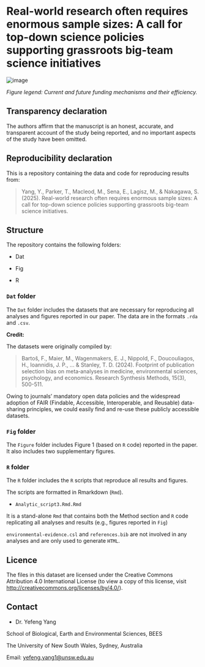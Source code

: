 # Real-world research often requires enormous sample sizes: A call for top-down science policies supporting grassroots big-team science initiatives

![image](https://github.com/user-attachments/assets/f68c8ba3-23da-421c-9321-b2d9e089523e)

*Figure legend: Current and future funding mechanisms and their efficiency.*

## Transparency declaration

The authors affirm that the manuscript is an honest, accurate, and transparent account of the study being reported, and no important aspects of the study have been omitted.

## Reproducibility declaration

This is a repository containing the data and code for reproducing results from:    

> Yang, Y.,  Parker, T., Macleod, M., Sena, E., Lagisz, M., & Nakagawa, S. (2025). Real-world research often requires enormous sample sizes: A call for top-down science policies supporting grassroots big-team science initiatives.

## Structure

The repository contains the following folders:

- Dat

- Fig

- R

### `Dat` folder

The `Dat` folder includes the datasets that are necessary for reproducing all analyses and figures reported in our paper. The data are in the formats `.rda` and `.csv`.


**Credit:**

The datasets were originally compiled by:

> Bartoš, F., Maier, M., Wagenmakers, E. J., Nippold, F., Doucouliagos, H., Ioannidis, J. P., ... & Stanley, T. D. (2024). Footprint of publication selection bias on meta‐analyses in medicine, environmental sciences, psychology, and economics. Research Synthesis Methods, 15(3), 500-511.

Owing to journals’ mandatory open data policies and the widespread adoption of FAIR (Findable, Accessible, Interoperable, and Reusable) data-sharing principles, we could easily find and re-use these publicly accessible datasets.


### `Fig` folder

The `Figure` folder includes Figure 1 (based on `R` code) reported in the paper. It also includes two supplementary figures.


### `R` folder

The `R` folder includes the `R` scripts that reproduce all results and figures. 

The scripts are formatted in Rmarkdown (`Rmd`).

- `Analytic_script3.Rmd.Rmd`

It is a stand-alone `Rmd` that contains both the Method section and `R` code replicating all analyses and results (e.g., figures reported in `Fig`)

`environmental-evidence.csl` and `references.bib` are not involved in any analyses and are only used to generate `HTML`.


## Licence

The files in this dataset are licensed under the Creative Commons Attribution 4.0 International License (to view a copy of this license, visit http://creativecommons.org/licenses/by/4.0/).

## Contact

- Dr. Yefeng Yang

School of Biological, Earth and Environmental Sciences, BEES

The University of New South Wales, Sydney, Australia

Email: yefeng.yang1@unsw.edu.au
